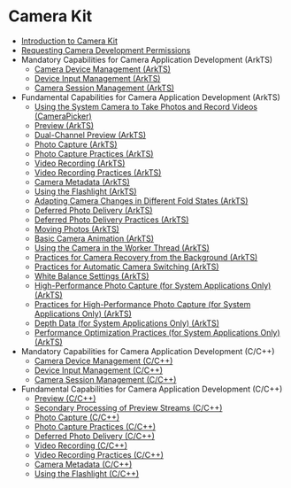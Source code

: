 # Camera Kit
<!--Kit: Camera Kit-->
<!--Subsystem: Multimedia-->
<!--Owner: @qano-->
<!--Designer: @leo_ysl-->
<!--Tester: @xchaosioda-->
<!--Adviser: @zengyawen-->

- [Introduction to Camera Kit](camera-overview.md)
- [Requesting Camera Development Permissions](camera-preparation.md)
- Mandatory Capabilities for Camera Application Development (ArkTS)<!--camera-dev-arkts-mandatory-->
  - [Camera Device Management (ArkTS)](camera-device-management.md)
  - [Device Input Management (ArkTS)](camera-device-input.md)
  - [Camera Session Management (ArkTS)](camera-session-management.md)
- Fundamental Capabilities for Camera Application Development (ArkTS)<!--camera-dev-arkts-->
  - [Using the System Camera to Take Photos and Record Videos (CameraPicker)](camera-picker.md)
  - [Preview (ArkTS)](camera-preview.md)
  - [Dual-Channel Preview (ArkTS)](camera-dual-channel-preview.md)
  - [Photo Capture (ArkTS)](camera-shooting.md)
  - [Photo Capture Practices (ArkTS)](camera-shooting-case.md)
  - [Video Recording (ArkTS)](camera-recording.md)
  - [Video Recording Practices (ArkTS)](camera-recording-case.md)
  - [Camera Metadata (ArkTS)](camera-metadata.md)
  - [Using the Flashlight (ArkTS)](camera-torch-use.md)
  - [Adapting Camera Changes in Different Fold States (ArkTS)](camera-foldable-display.md)
  - [Deferred Photo Delivery (ArkTS)](camera-deferred-capture.md)
  - [Deferred Photo Delivery Practices (ArkTS)](camera-deferred-capture-case.md)
  - [Moving Photos (ArkTS)](camera-moving-photo.md)
  - [Basic Camera Animation (ArkTS)](camera-animation.md)
  - [Using the Camera in the Worker Thread (ArkTS)](camera-worker.md)
  - [Practices for Camera Recovery from the Background (ArkTS)](camera-background-recovery.md)
  - [Practices for Automatic Camera Switching (ArkTS)](camera-auto-switch.md)
  - [White Balance Settings (ArkTS)](camera-whitebalance.md)
  <!--Del-->
  - [High-Performance Photo Capture (for System Applications Only) (ArkTS)](camera-deferred-photo.md)
  - [Practices for High-Performance Photo Capture (for System Applications Only) (ArkTS)](camera-deferred-photo-case.md)
  - [Depth Data (for System Applications Only) (ArkTS)](camera-depth-data.md)
  - [Performance Optimization Practices (for System Applications Only) (ArkTS)](camera-performance-improvement.md)
  <!--DelEnd-->
- Mandatory Capabilities for Camera Application Development (C/C++)<!--camera-dev-native-mandatory-->
  - [Camera Device Management (C/C++)](native-camera-device-management.md)
  - [Device Input Management (C/C++)](native-camera-device-input.md)
  - [Camera Session Management (C/C++)](native-camera-session-management.md)
- Fundamental Capabilities for Camera Application Development (C/C++)<!--camera-dev-native-->
  - [Preview (C/C++)](native-camera-preview.md)
  - [Secondary Processing of Preview Streams (C/C++)](native-camera-preview-imageReceiver.md)
  - [Photo Capture (C/C++)](native-camera-shooting.md)
  - [Photo Capture Practices (C/C++)](native-camera-shooting-case.md)
  - [Deferred Photo Delivery (C/C++)](native-camera-deferred-capture.md)
  - [Video Recording (C/C++)](native-camera-recording.md)
  - [Video Recording Practices (C/C++)](native-camera-recording-case.md)
  - [Camera Metadata (C/C++)](native-camera-metadata.md)
  - [Using the Flashlight (C/C++)](native-camera-torch-use.md)

